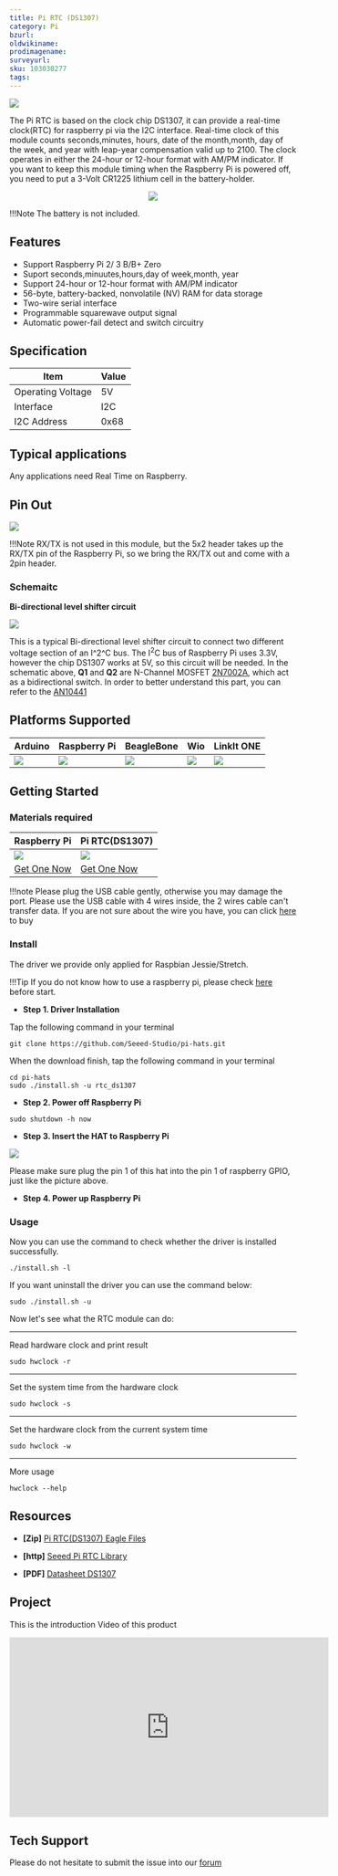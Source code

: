 ```yaml
---
title: Pi RTC (DS1307)
category: Pi
bzurl: 
oldwikiname: 
prodimagename:
surveyurl: 
sku: 103030277
tags:
---
```


![](https://github.com/SeeedDocument/Pi_RTC-DS1307/raw/master/img/main.jpg)

The Pi RTC is based on the clock chip DS1307, it can provide a real-time clock(RTC) for raspberry pi via the I2C interface. Real-time clock of this module counts seconds,minutes, hours, date of the month,month, day of the week, and year with leap-year compensation valid up to 2100. The clock operates in either the 24-hour or 12-hour format with AM/PM indicator. If you want to keep this module timing when the Raspberry Pi is powered off, you need to put a 3-Volt CR1225 lithium cell in the battery-holder.  

<p style="text-align:center"><a href="https://www.seeedstudio.com/Grove-Step-Counter-(BMA456)-p-3189.html" target="_blank"><img src="https://github.com/SeeedDocument/wiki_english/raw/master/docs/images/300px-Get_One_Now_Banner-ragular.png" /></a></p>


!!!Note
        The battery is not included.


## Features

- Support Raspberry Pi 2/ 3 B/B+ Zero
- Suport seconds,minuutes,hours,day of week,month, year
- Support 24-hour or 12-hour format with AM/PM indicator
- 56-byte, battery-backed, nonvolatile (NV) RAM for data storage
- Two-wire serial interface
- Programmable squarewave output signal
- Automatic power-fail detect and switch circuitry


## Specification

|Item|Value|
|---|---|
|Operating Voltage|5V|
|Interface|I2C|
|I2C Address|0x68|


## Typical applications

Any applications need Real Time on Raspberry.


## Pin Out

![](https://github.com/SeeedDocument/Pi_RTC-DS1307/raw/master/img/pin_out.jpg)


!!!Note
        RX/TX is not used in this module, but the 5x2 header takes up the RX/TX pin of the Raspberry Pi, so we bring the RX/TX out and come with a 2pin header.


### Schemaitc

**Bi-directional level shifter circuit**

![](https://github.com/SeeedDocument/Pi_RTC-DS1307/raw/master/img/schematic.jpg)


This is a typical Bi-directional level shifter circuit to connect two different voltage section of an I^2^C bus. The I<sup>2</sup>C bus of Raspberry Pi uses 3.3V, however the chip DS1307 works at 5V, so this circuit will be needed. In the schematic above, **Q1** and **Q2** are N-Channel MOSFET [2N7002A](https://github.com/SeeedDocument/Grove-I2C_High_Accuracy_Temperature_Sensor-MCP9808/raw/master/res/2N7002A_datasheet.pdf), which act as a bidirectional switch. In order to better understand this part, you can refer to the [AN10441](https://github.com/SeeedDocument/Grove-I2C_High_Accuracy_Temperature_Sensor-MCP9808/raw/master/res/AN10441.pdf)



## Platforms Supported

| Arduino                                                                                             | Raspberry Pi                                                                                             | BeagleBone                                                                                      | Wio                                                                                               | LinkIt ONE                                                                                         |
|-----------------------------------------------------------------------------------------------------|----------------------------------------------------------------------------------------------------------|-------------------------------------------------------------------------------------------------|---------------------------------------------------------------------------------------------------|----------------------------------------------------------------------------------------------------|
| ![](https://raw.githubusercontent.com/SeeedDocument/wiki_english/master/docs/images/arduino_logo_n.jpg) | ![](https://raw.githubusercontent.com/SeeedDocument/wiki_english/master/docs/images/raspberry_pi_logo.jpg) | ![](https://raw.githubusercontent.com/SeeedDocument/wiki_english/master/docs/images/bbg_logo_n.jpg) | ![](https://raw.githubusercontent.com/SeeedDocument/wiki_english/master/docs/images/wio_logo_n.jpg) | ![](https://raw.githubusercontent.com/SeeedDocument/wiki_english/master/docs/images/linkit_logo_n.jpg) |


## Getting Started


### Materials required

|Raspberry Pi|Pi RTC(DS1307)|
|---|---|
|![](https://github.com/SeeedDocument/wiki_english/raw/master/docs/images/rasp.jpg)|![](https://github.com/SeeedDocument/Pi_RTC-DS1307/raw/master/img/thumbnail.jpg)|
|<a href="https://www.seeedstudio.com/Raspberry-Pi-3-Model-B-p-2625.html" target="_blank">Get One Now</a>|<a href="http://www.seeedstudio.com/Seeeduino-V4.2-p-2517.html" target="_blank">Get One Now</a>|


!!!note
    Please plug the USB cable gently, otherwise you may damage the port. Please use the USB cable with 4 wires inside, the 2 wires cable can't transfer data. If you are not sure about the wire you have, you can click [here](https://www.seeedstudio.com/Micro-USB-Cable-48cm-p-1475.html) to buy


### Install

The driver we provide only applied for Raspbian Jessie/Stretch.

!!!Tip
        If you do not know how to use a raspberry pi, please check [here](https://www.raspberrypi.org/documentation/) before start.


- **Step 1. Driver Installation** 

Tap the following command in your terminal

```
git clone https://github.com/Seeed-Studio/pi-hats.git
```

When the download finish, tap the following command in your terminal

```
cd pi-hats
sudo ./install.sh -u rtc_ds1307
```

- **Step 2. Power off Raspberry Pi**

```
sudo shutdown -h now
```

- **Step 3. Insert the HAT to Raspberry Pi**

![](https://github.com/SeeedDocument/Pi_RTC-DS1307/raw/master/img/connect.jpg)


Please make sure plug the pin 1 of this hat into the pin 1 of raspberry GPIO, just like the picture above.


- **Step 4. Power up Raspberry Pi**


### Usage

Now you can use the command to check whether the driver is installed successfully.

```
./install.sh -l
```

If you want uninstall the driver you can use the command below:

```
sudo ./install.sh -u
```

Now let's see what the RTC module can do:

___
Read hardware clock and print result

```
sudo hwclock -r
```
___

Set the system time from the hardware clock

```
sudo hwclock -s
```
___

Set the hardware clock from the current system time

```
sudo hwclock -w
```
___

More usage
```
hwclock --help
```


## Resources

- **[Zip]** [Pi RTC(DS1307) Eagle Files](https://github.com/SeeedDocument/Grove-Step_Counter-BMA456/raw/master/res/Grove%20-%20Step%20Counter(BMA456).zip)

- **[http]** [Seeed Pi RTC Library](https://github.com/Seeed-Studio/pi-hats)

- **[PDF]** [Datasheet DS1307](https://github.com/SeeedDocument/Grove-Step_Counter-BMA456/raw/master/res/BMA456.pdf)


## Project

This is the introduction Video of this product

<iframe width="560" height="315" src="https://www.youtube.com/embed/SKJ9iXhx0mc?rel=0" frameborder="0" allow="autoplay; encrypted-media" allowfullscreen></iframe>


## Tech Support

Please do not hesitate to submit the issue into our [forum](https://forum.seeedstudio.com/)